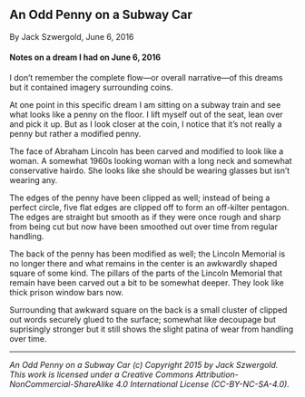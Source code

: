 ## An Odd Penny on a Subway Car

By Jack Szwergold, June 6, 2016

#### Notes on a dream I had on June 6, 2016

I don’t remember the complete flow—or overall narrative—of this dreams but it contained imagery surrounding coins.

At one point in this specific dream I am sitting on a subway train and see what looks like a penny on the floor. I lift myself out of the seat, lean over and pick it up. But as I look closer at the coin, I notice that it’s not really a penny but rather a modified penny.

The face of Abraham Lincoln has been carved and modified to look like a woman. A somewhat 1960s looking woman with a long neck and somewhat conservative hairdo. She looks like she should be wearing glasses but isn’t wearing any.

The edges of the penny have been clipped as well; instead of being a perfect circle, five flat edges are clipped off to form an off-kilter pentagon. The edges are straight but smooth as if they were once rough and sharp from being cut but now have been smoothed out over time from regular handling.

The back of the penny has been modified as well; the Lincoln Memorial is no longer there and what remains in the center is an awkwardly shaped square of some kind. The pillars of the parts of the Lincoln Memorial that remain have been carved out a bit to be somewhat deeper. They look like thick prison window bars now.

Surrounding that awkward square on the back is a small cluster of clipped out words securely glued to the surface; somewhat like decoupage but suprisingly stronger but it still shows the slight patina of wear from handling over time.

***

*An Odd Penny on a Subway Car (c) Copyright 2015 by Jack Szwergold. This work is licensed under a Creative Commons Attribution-NonCommercial-ShareAlike 4.0 International License (CC-BY-NC-SA-4.0).*